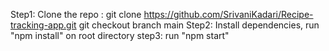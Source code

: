 Step1:          Clone the repo : git clone https://github.com/SrivaniKadari/Recipe-tracking-app.git
                 git checkout branch main
Step2: Install dependencies, run "npm install" on root directory
step3: run "npm start"
